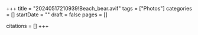 +++
title = "20240517210939!Beach_bear.avif"
tags = ["Photos"]
categories = []
startDate = ""
draft = false
pages = []

citations = []
+++
